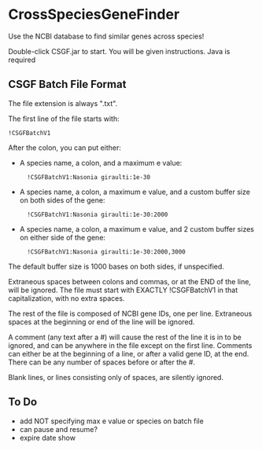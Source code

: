 # CrossSpeciesGeneFinder
Use the NCBI database to find similar genes across species!

Double-click CSGF.jar to start. You will be given instructions. Java is required

CSGF Batch File Format
---

The file extension is always ".txt".

The first line of the file starts with:

```
!CSGFBatchV1
```

After the colon, you can put either:

* A species name, a colon, and a maximum e value: 

        !CSGFBatchV1:Nasonia giraulti:1e-30

* A species name, a colon, a maximum e value, and a custom buffer size on both sides of the gene: 

        !CSGFBatchV1:Nasonia giraulti:1e-30:2000

* A species name, a colon, a maximum e value, and 2 custom buffer sizes on either side of the gene: 

        !CSGFBatchV1:Nasonia giraulti:1e-30:2000,3000

The default buffer size is 1000 bases on both sides, if unspecified.

Extraneous spaces between colons and commas, or at the END of the line, will be ignored. The file must start with EXACTLY !CSGFBatchV1 in that capitalization, with no extra spaces.

The rest of the file is composed of NCBI gene IDs, one per line. Extraneous spaces at the beginning or end of the line will be ignored.

A comment (any text after a #) will cause the rest of the line it is in to be ignored, and can be anywhere in the file except on the first line. Comments can either be at the beginning of a line, or after a valid gene ID, at the end. There can be any number of spaces before or after the #.

Blank lines, or lines consisting only of spaces, are silently ignored.

To Do
---

* add NOT specifying max e value or species on batch file
* can pause and resume?
* expire date show
